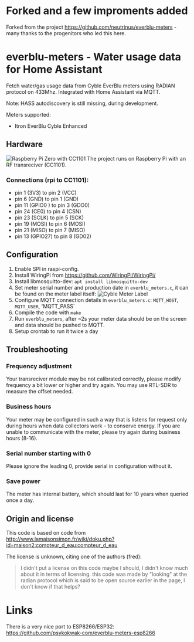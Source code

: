 # Forked and a few improments added
Forked from the project https://github.com/neutrinus/everblu-meters - many thanks to the progenitors who led this here.

# everblu-meters - Water usage data for Home Assistant
Fetch water/gas usage data from Cyble EverBlu meters using RADIAN protocol on 433Mhz. Integrated with Home Assistant via MQTT. 

Note: HASS autodiscovery is still missing, during development.

Meters supported:
- Itron EverBlu Cyble Enhanced


## Hardware
![Raspberry Pi Zero with CC1101](board.jpg)
The project runs on Raspberry Pi with an RF transreciver (CC1101). 

### Connections (rpi to CC1101):
- pin 1 (3V3) to pin 2 (VCC)
- pin 6 (GND) to pin 1 (GND)
- pin 11 (GPIO0	) to pin 3 (GDO0)
- pin 24 (CE0) to pin 4 (CSN)
- pin 23 (SCLK) to pin 5 (SCK)
- pin 19 (MOSI) to pin 6 (MOSI)
- pin 21 (MISO) to pin 7 (MISO)
- pin 13 (GPIO27) to pin 8 (GD02)


## Configuration
1. Enable SPI in raspi-config.
2. Install WiringPi from https://github.com/WiringPi/WiringPi/
3. Install libmosquitto-dev: `apt install libmosquitto-dev`
4. Set meter serial number and production date in `everblu_meters.c`, it can be found on the meter label itself:
![Cyble Meter Label](meter_label.png)
5. Configure MQTT connection details in `everblu_meters.c`: `MQTT_HOST`, `MQTT_USER`, 'MQTT_PASS`
5. Compile the code with `make`
6. Run `everblu_meters`, after ~2s your meter data should be on the screen and data should be pushed to MQTT.
7. Setup crontab to run it twice a day

## Troubleshooting

### Frequency adjustment
Your transreciver module may be not calibrated correctly, please modify frequency a bit lower or higher and try again. You may use RTL-SDR to measure the offset needed.


### Business hours
Your meter may be configured in such a way that is listens for request only during hours when data collectors work - to conserve energy. If you are unable to communicate with the meter, please try again during business hours (8-16).

### Serial number starting with 0
Please ignore the leading 0, provide serial in configuration without it.


### Save power
The meter has internal battery, which should last for 10 years when queried once a day. 

## Origin and license

This code is based on code from http://www.lamaisonsimon.fr/wiki/doku.php?id=maison2:compteur_d_eau:compteur_d_eau 


The license is unknown, citing one of the authors (fred):

> I didn't put a license on this code maybe I should, I didn't know much about it in terms of licensing.
> this code was made by "looking" at the radian protocol which is said to be open source earlier in the page, I don't know if that helps?

# Links

There is a very nice port to ESP8266/ESP32: https://github.com/psykokwak-com/everblu-meters-esp8266

